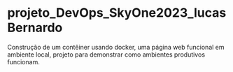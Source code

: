 # projeto_DevOps_SkyOne2023_lucasBernardo
Construção de um contêiner usando docker, uma página web funcional em ambiente local, projeto para demonstrar como ambientes produtivos funcionam.
